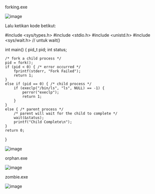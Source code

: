 forking.exe

![image](https://github.com/avendika/SysOP24-3123521011/assets/140131896/1039be24-5f94-4f5c-96ae-22e89972569a)

Lalu ketikan kode betikut:

#include <sys/types.h>
#include <stdio.h>
#include <unistd.h>
#include <sys/wait.h> // untuk wait()

int main() {
    pid_t pid;
    int status;
    
    /* fork a child process */
    pid = fork();
    if (pid < 0) { /* error occurred */
        fprintf(stderr, "Fork Failed");
        return 1;
    }
    else if (pid == 0) { /* child process */
        if (execlp("/bin/ls", "ls", NULL) == -1) {
            perror("execlp");
            return 1;
        }
    }
    else { /* parent process */
        /* parent will wait for the child to complete */
        wait(&status);
        printf("Child Complete\n");
    }
    return 0;
}


![image](https://github.com/avendika/SysOP24-3123521011/assets/140131896/aad11e0a-3a6f-485a-9c2f-4d2472cdb422)


orphan.exe

![image](https://github.com/avendika/SysOP24-3123521011/assets/140131896/8d85ddc5-1c3e-4775-b337-f0415fb44f90)

zombie.exe

![image](https://github.com/avendika/SysOP24-3123521011/assets/140131896/4434f871-0a2f-49da-a370-2ee0f8bee08e)
